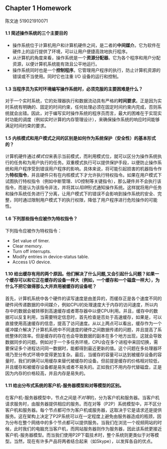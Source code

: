 ## Chapter 1 Homework
陈文迪 519021910071

#### 1.1 简述操作系统的三个主要目的
- 操作系统位于计算机用户和计算机硬件之间，是二者的**中间媒介**。它为软件在硬件上的运行提供了环境，可以让用户便捷高效地执行程序。
- 从计算机的角度来看，操作系统是一个**资源分配器**。它为各个程序和用户分配资源，以便计算机系统能有效且公平地运行。
- 操作系统同时也是一个**控制程序**。它管理用户程序的执行，防止计算机资源的错误或不当使用。同时它也注重 I/O 设备的运行和控制。

#### 1.3 当程序员为实时环境编写操作系统时，必须克服的主要困难是什么？
对于一个实时系统，它的处理器执行和数据流动具有严格的**时间要求**。正是因为实时系统有明确的、固定的时间约束，任何处理必须在固定时间约束内完成，否则系统就会出错。因此，对于编写实时操作系统的程序员而言，最大的困难在于实现实时功能的调度（例如实时计算的内存管理设计），来确保操作系统的响应时间能够满足时间约束的要求。

#### 1.5 内核模式和用户模式之间的区别是如何作为系统保护（安全性）的基本形式的？
计算机硬件通过*模式位*来表示当前模式，而利用模式位，就可以区分为操作系统执行的任务和为用户执行的任务。双重模式执行可以提供保护手段，以便防止操作系统和用户程序受到错误用户程序的影响。具体来说，将可能引起损害的机器指令作为**特权指令**，并且硬件只有在内核模式下才允许执行特权指令。如果在用户模式下试图执行特权指令（例如中断管理、I/O控制等关键指令），那么硬件并不会执行该指令，而是认为该指令非法，并将其以*陷阱*形式通知操作系统。这样就将用户任务和操作系统任务进行了分离，让用户模式下的错误不会影响到操作系统的安全、完整，同时通过限制用户模式下的执行权限，降低了用户程序进行危险操作的可能性。

#### 1.6 下列那些指令应被作为特权指令？
下列指令应被作为特权指令：
- Set value of timer.
- Clear memory.
- Turn off interrupts.
- Modify entries in device-status table.
- Access I/O device.

#### 1.10 给出缓存有用的两个原因。他们解决了什么问题,又会引起什么问题？如果一个缓存可以和它正在缓存的设备一样大（例如，一个缓存和一个磁盘一样大），为什么不把它做得那么大并弃用被缓存的设备呢？
首先，计算机系统中各个硬件的读写速度是由差异的，而缓存正是各个速度不同的硬件间传递数据的中间媒介，例如CPU的处理速度大于内存的访问速度，所以内存中的数据会被转移到高速缓存或者寄存器中以便CPU利用。并且，缓存中的数据可以反复利用，当需要特定信息时，首先检查是否处于高速缓存，如果是，可以直接使用高速缓存的信息，提高了访问速度。从以上两点可以看出，缓存作为一个缓冲媒介解决了计算机系统中不同速度的硬件之间数据传递的问题，并且提高了系统整体的效率。但是缓存的存在也会导致数据的副本在多个地方出现，这就会导致数据同步的问题。例如对于一个多任务环境，CPU会在多个进程中来回切换，需要保证多个进程访问同一数据时，能都得到最近更新的值。这个问题在多处理器环境乃至分布式环境中变得更加复杂。最后，当缓存的容量可以达到被缓存设备的容量时，我们的确可以用缓存来替代被缓存的设备。但前提是缓存的价格相对较低，并且缓存和被缓存设备都是易失或者不易失的。正如我们不用内存代替磁盘，正是因为内存的价格较高，并且内存是易失的。

#### 1.11 给出分布式系统的客户机-服务器模型和对等模型的区别。
在客户机-服务器模型中，节点之间是*不对等*的，分为客户机和服务器。当客户机请求服务时，由服务器提供相应的服务。而在对等（P2P）系统模型中，并不区分客户机和服务器。每个节点都可作为客户机或服务器，这取决于它是请求还是提供服务。这在架构上决定了P2P系统可以在一定程度上避免由服务器造成的瓶颈，因为分布在整个网络中的多个节点都可以提供服务。当我们在浏览一个视频网站的时候，此时我们的电脑充当客户机，而网站服务器则作为服务器，因此该系统更接近客户机-服务器模型。而当我们使用P2P下载技术时，整个系统则更类似于对等模型。当然，现在有许多产品将两者结合起来（如Skype），以发挥各自的优点。
